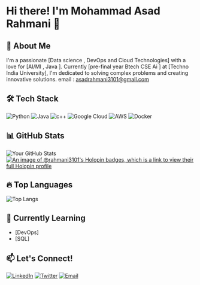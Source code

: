 # Hi there! I'm Mohammad Asad Rahmani 👋

## 🚀 About Me
I'm a passionate [Data science , DevOps and Cloud Technologies] with a love for [AI/Ml , Java ]. Currently [pre-final year Btech CSE Ai ] at [Techno India University], I'm dedicated to solving complex problems and creating innovative solutions. 
email : asadrahmani3101@gmail.com

## 🛠️ Tech Stack
![Python](https://img.shields.io/badge/-Python-05122A?style=flat&logo=python)
![Java](https://img.shields.io/badge/-Java-05122A?style=flat&logo=java)
![c++](https://img.shields.io/badge/-cpp-05122A?style=flat&logo=cpp)
![Google Cloud](https://img.shields.io/badge/-gcp-05122A?style=flat&logo=gcp)
![AWS](https://img.shields.io/badge/-aws-05122A?style=flat&logo=aws)
![Docker](https://img.shields.io/badge/-Docker-05122A?style=flat&logo=docker)

## 📊 GitHub Stats
![Your GitHub Stats](https://github-readme-stats.vercel.app/api?username=rahmani3101&show_icons=true&theme=radical)
[![An image of @rahmani3101's Holopin badges, which is a link to view their full Holopin profile](https://holopin.me/rahmani3101)](https://holopin.io/@rahmani3101)

## 🔥 Top Languages
![Top Langs](https://github-readme-stats.vercel.app/api/top-langs/?username=rahmani3101&layout=compact&theme=radical)

## 🌱 Currently Learning
- [DevOps]
- [SQL]

## 📫 Let's Connect!
[![LinkedIn](https://img.shields.io/badge/-LinkedIn-blue?style=flat-square&logo=Linkedin&logoColor=white)](https://www.linkedin.com/in/mohammad-asad-rahmani-a39b57257)
[![Twitter](https://img.shields.io/badge/-Twitter-blue?style=flat-square&logo=Twitter&logoColor=white)](https://twitter.com/rahmani_asad)
[![Email](https://img.shields.io/badge/-Email-red?style=flat-square&logo=Gmail&logoColor=white)](mailto:asadrahmani3101@gmail.com)

